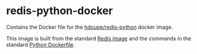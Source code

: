 # redis-python-docker

Contains the Docker file for the [hdoupe/redis-python](https://hub.docker.com/r/hdoupe/redis-python) docker image.

This image is built from the standard [Redis image](https://hub.docker.com/_/redis) and the commands in the standard [Python Dockerfile](https://github.com/docker-library/python).
